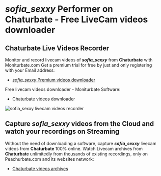# _sofia_sexxy_ Performer on Chaturbate - Free LiveCam videos downloader

## Chaturbate Live Videos Recorder

Monitor and record livecam videos of **_sofia_sexxy_** from **Chaturbate** with Moniturbate.com
Get a premium trial for free by just and only registering with your Email address:
* [_sofia_sexxy_ Premium videos downloader](https://moniturbate.com/request-demo-licence-key.html)

Free livecam videos downloader - Moniturbate Software:
* [Chaturbate videos downloader](https://moniturbate.com/moniturbate-download-software.html)

![_sofia_sexxy_ livecam videos recorder](https://peachurnet.com/templates/moniturbate-software.png)


## Capture _sofia_sexxy_ videos from the Cloud and watch your recordings on Streaming

Without the need of downloading a software, capture **_sofia_sexxy_** livecam videos from **Chaturbate** 100% online.
Watch Livecam archives from **Chaturbate** unlimitedly from thousands of existing recordings, only on Peachurbate.com and its websites network:
* [Chaturbate videos archives](https://peachurnet.com/)